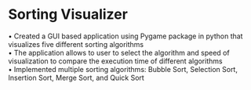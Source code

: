# Sorting Visualizer
•	Created a GUI based application using Pygame package in python that visualizes five different sorting algorithms<br />
•	The application allows to user to select the algorithm and speed of visualization to compare the execution time of different algorithms<br />
•	Implemented multiple sorting algorithms: Bubble Sort, Selection Sort, Insertion Sort, Merge Sort, and Quick Sort<br />
